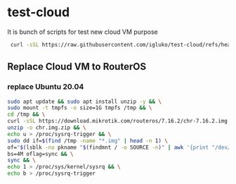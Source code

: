 # test-cloud
It is bunch of scripts for test new cloud VM purpose

```bash
 curl -sSL https://raw.githubusercontent.com/igluko/test-cloud/refs/heads/main/test-cloud.sh
```

## Replace Cloud VM to RouterOS

### replace Ubuntu 20.04
```bash
sudo apt update && sudo apt install unzip -y && \
sudo mount -t tmpfs -o size=1G tmpfs /tmp && \
cd /tmp && \
curl -sSL https://download.mikrotik.com/routeros/7.16.2/chr-7.16.2.img.zip -o chr.img.zip && \
unzip -o chr.img.zip && \
echo u > /proc/sysrq-trigger && \
sudo dd if=$(find /tmp -name "*.img" | head -n 1) \
of="$(lsblk -no pkname "$(findmnt / -o SOURCE -n)" | awk '{print "/dev/" $1}')" \
bs=4M oflag=sync && \
sync && \
echo 1 > /proc/sys/kernel/sysrq && \
echo b > /proc/sysrq-trigger
```

